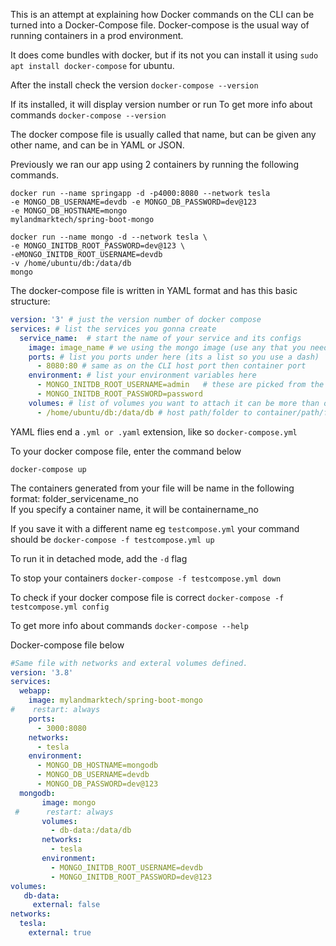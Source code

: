This is an attempt at explaining how Docker commands on the CLI can be turned into a Docker-Compose file.
Docker-compose is the usual way of running containers in a prod environment.

It does come bundles with docker,  but if its not you can install it using
`sudo apt install docker-compose` for ubuntu.

After the install check the version
`docker-compose --version` 

If its installed, it will display version number or run
To get more info about commands 
`docker-compose --version`

The docker compose file is usually called that name, but can be given any other name, and can be in YAML or JSON.

Previously we ran our app using 2 containers by running the following commands. 
```
docker run --name springapp -d -p4000:8080 --network tesla 
-e MONGO_DB_USERNAME=devdb -e MONGO_DB_PASSWORD=dev@123 
-e MONGO_DB_HOSTNAME=mongo 
mylandmarktech/spring-boot-mongo

docker run --name mongo -d --network tesla \
-e MONGO_INITDB_ROOT_PASSWORD=dev@123 \
-eMONGO_INITDB_ROOT_USERNAME=devdb
-v /home/ubuntu/db:/data/db
mongo

```

The docker-compose file is written in YAML format and has this basic structure:
``` yaml
version: '3' # just the version number of docker compose
services: # list the services you gonna create
  service_name:  # start the name of your service and its configs
    image: image_name # we using the mongo image (use any that you need)
    ports: # list you ports under here (its a list so you use a dash)
      - 8080:80 # same as on the CLI host port then container port
    environment: # list your environment variables here
      - MONGO_INITDB_ROOT_USERNAME=admin   # these are picked from the documentation of the container
      - MONGO_INITDB_ROOT_PASSWORD=password
    volumes: # list of volumes you want to attach it can be more than one
      - /home/ubuntu/db:/data/db # host path/folder to container/path/folder

```
  
YAML flies end a `.yml or .yaml` extension, like so `docker-compose.yml`

To your docker compose file, enter the command below
```
docker-compose up
```
The containers generated from your file will be name in the following format:
folder_servicename_no  
If you specify a container name, it will be containername_no 


If you save it with a different name eg `testcompose.yml`
your command should be 
`docker-compose -f testcompose.yml up`

To run it in detached mode, add the `-d` flag

To stop your containers 
`docker-compose -f testcompose.yml down`

To check if your docker compose file is correct
`docker-compose -f testcompose.yml config`

To get more info about commands 
`docker-compose --help`




Docker-compose file below
```yaml
#Same file with networks and exteral volumes defined.
version: '3.8'
services:
  webapp:
    image: mylandmarktech/spring-boot-mongo
#    restart: always
    ports:
      - 3000:8080
    networks:
      - tesla
    environment:
      - MONGO_DB_HOSTNAME=mongodb
      - MONGO_DB_USERNAME=devdb
      - MONGO_DB_PASSWORD=dev@123
  mongodb:
       image: mongo
 #      restart: always
       volumes:
         - db-data:/data/db
       networks:
         - tesla
       environment:
         - MONGO_INITDB_ROOT_USERNAME=devdb
         - MONGO_INITDB_ROOT_PASSWORD=dev@123
volumes:
   db-data:
     external: false
networks:
  tesla:
    external: true
```
